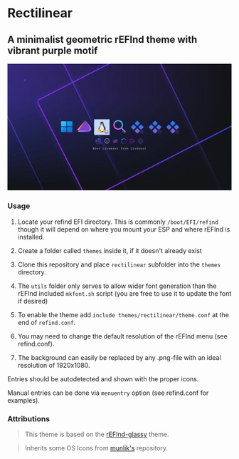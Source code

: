 # Rectilinear

## A minimalist geometric rEFInd theme with vibrant purple motif

![Rectilinear](preview.png)

### Usage

1.  Locate your refind EFI directory. This is commonly `/boot/EFI/refind`
    though it will depend on where you mount your ESP and where rEFInd is
    installed.

2.  Create a folder called `themes` inside it, if it doesn't already exist

3.  Clone this repository and place `rectilinear` subfolder into the `themes` directory.

4.  The `utils` folder only serves to allow wider font generation than the rEFInd included `mkfont.sh` script
    (you are free to use it to update the font if desired)

5.  To enable the theme add `include themes/rectilinear/theme.conf` at the end of
    `refind.conf`.

6.  You may need to change the default resolution of the rEFInd menu (see refind.conf).
7.  The background can easily be replaced by any .png-file with an ideal resolution of 1920x1080.

Entries should be autodetected and shown with the proper icons.

Manual entries can be done via `menuentry` option (see refind.conf for examples).

### Attributions

> This theme is based on the [rEFInd-glassy](https://github.com/Pr0cella/rEFInd-glassy) theme.

> Inherits some OS Icons from [munlik's](https://github.com/munlik/refind-theme-regular) repository.
